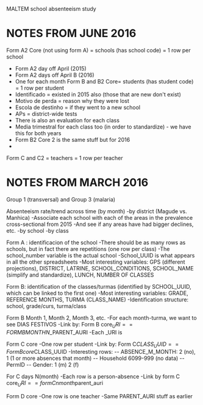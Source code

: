 MALTEM school absenteeism study

# NOTES FROM JUNE 2016
Form A2 Core (not using form A) = schools (has school code) = 1 row per school
  - Form A2 day off April (2015)
  - Form A2 days off April B (2016)
  - One for each month
Form B and B2 Core= students (has student code) = 1 row per student
  - Identificado = existed in 2015 also
      (those that are new don't exist)
  - Motivo de perda = reason why they were lost
  - Escola de destinho = if they went to a new school
  - APs = district-wide tests
  - There is also an evaluation for each class
  - Media trimestral for each class too (in order to standardize) -
      we have this for both years
  - Form B2 Core 2 is the same stuff but for 2016
  -
Form C and C2 = teachers = 1 row per teacher

# NOTES FROM MARCH 2016
Group 1 (transversal) and Group 3 (malaria)

Absenteeism rate/trend across time (by month)
-by district (Magude vs. Manhica)
-Associate each school with each of the areas in the prevalence cross-sectional from 2015
-And see if any areas have had bigger declines, etc.
-by school
-by class


Form A : identificacion of the school
-There should be as many rows as schools, but in fact there are repetitions (one row per class)
-The school_number variable is the actual school
-School_UUID is what appears in all the other spreadsheets
-Most interesting variables: GPS (different projections), DISTRICT, LATRINE, SCHOOL_CONDITIONS, SCHOOL_NAME (simplify and standardize), LUNCH, NUMBER OF CLASSES

Form B: identification of the classes/turmas (identified by SCHOOL_UUID, which can be linked to the first one)
-Most interesting variables: GRADE, REFERENCE MONTHS, TURMA (CLASS_NAME)
-Identification structure: school, grade/curs, turma/class

Form B Month 1, Month 2, Month 3, etc.
-For each month-turma, we want to see DIAS FESTIVOS
-Link by: Form B core$_URI == FORM B MONTH N$_PARENT_AURI
-Each _URI is 

Form C core
-One row per student
-Link by: Form C$CLASS_UUID ==  Form B core$CLASS_UUID
-Interesting rows:
-- ABSENCE_M_MONTH: 2 (no), 1 (1 or more absences that month)
-- Household 6099-999 (no data)
-- PermID
-- Gender: 1 (m) 2 (f)

For C days N(month)
-Each row is a person-absence
-Link by form C core$_URI == form C n month$parent_auri

Form D core
-One row is one teacher
-Same PARENT_AURI stuff as earlier